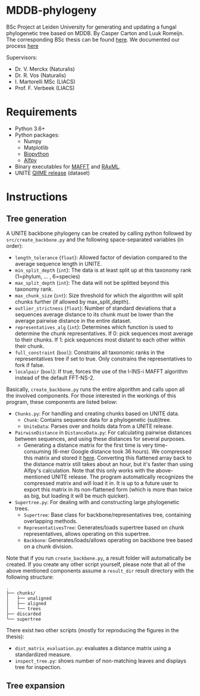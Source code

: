 # MDDB-phylogeny
BSc Project at Leiden University for generating and updating a fungal phylogenetic tree based on MDDB.
By Casper Carton and Luuk Romeijn. The corresponding BSc thesis can be found [here](https://www.universiteitleiden.nl/en/science/computer-science). We documented our process [here](https://github.com/luukromeijn/MDDB-phylogeny/blob/main/results/notebook.md)

Supervisors:
* Dr. V. Merckx (Naturalis)
* Dr. R. Vos (Naturalis)
* I. Martorelli MSc (LIACS)
* Prof. F. Verbeek (LIACS)

# Requirements
* Python 3.6+
* Python packages:
    * Numpy
    * Matplotlib
    * [Biopython](https://biopython.org/wiki/Download)
    * [Alfpy](https://pypi.org/project/alfpy/)
* Binary executables for [MAFFT](https://mafft.cbrc.jp/alignment/software/) and [RAxML](https://github.com/stamatak/standard-RAxML). 
* UNITE [QIIME release](https://doi.org/10.15156/BIO/1264708) (dataset)

# Instructions

## Tree generation
A UNITE backbone phylogeny can be created by calling python followed by `src/create_backbone.py` and the following space-separated variables (in order):
* `length_tolerance` (`float`): Allowed factor of deviation compared to the average sequence length in UNITE.
* `min_split_depth` (`int`): The data is at least split up at this taxonomy rank (1=phylum, ... , 6=species)
* `max_split_depth` (`int`): The data will not be splitted beyond this taxonomy rank.
* `max_chunk_size` (`int`): Size threshold for which the algorithm will split chunks further (if allowed by max_split_depth).
* `outlier_strictness` (`float`): Number of standard deviations that a sequences average distance to its chunk must be lower than the average pairwise distance in the entire dataset.
* `representatives_alg` (`int`): Determines which function is used to determine the chunk representatives. If 0: pick sequences most average to their chunks. If 1: pick sequences most distant to each other within their chunk. 
* `full_constraint` (`bool`): Constrains all taxonomic ranks in the representatives tree if set to true. Only constrains the representatives to fork if false.
* `localpair` (`bool`): If true, forces the use of the l-INS-i MAFFT algorithm instead of the default FFT-NS-2.

Basically, `create_backbone.py` runs the entire algorithm and calls upon all the involved components. For those interested in the workings of this program, these components are listed below:
* `Chunks.py`: For handling and creating chunks based on UNITE data.
    * `Chunk`: Contains sequence data for a phylogenetic (sub)tree.
    * `UniteData`: Parses over and holds data from a UNITE release.
* `PairwiseDistance` in `DistanceData.py`: For calculating pairwise distances between sequences, and using these distances for several purposes.
    * Generating a distance matrix for the first time is very time-consuming (6-mer Google distance took 36 hours). We compressed this matrix and stored it [here](TODO!). Converting this flattened array back to the distance matrix still takes about an hour, but it's faster than using Alfpy's calculation. Note that this only works with the above-mentioned UNITE release. The program automatically recognizes the compressed matrix and will load it in. It is up to a future user to export this matrix in its non-flattened form (which is more than twice as big, but loading it will be much quicker).
* `Supertree.py`: For dealing with and constructing large phylogenetic trees.
    * `Supertree`: Base class for backbone/representatives tree, containing overlapping methods.
    * `RepresentativesTree`: Generates/loads supertree based on chunk representatives, allows operating on this supertree.
    * `Backbone`: Generates/loads/allows operating on backbone tree based on a chunk division.

Note that if you run `create_backbone.py`, a result folder will automatically be created. If you create any other script yourself, please note that all of the above mentioned components assume a `result_dir` result directory with the following structure: 

    .
    ├── chunks/
    │   ├── unaligned
    │   ├── aligned
    │   └── trees
    ├── discarded
    └── supertree

There exist two other scripts (mostly for reproducing the figures in the thesis):
* `dist_matrix_evaluation.py`: evaluates a distance matrix using a standardized measure.
* `inspect_tree.py`: shows number of non-matching leaves and displays tree for inspection.

## Tree expansion
